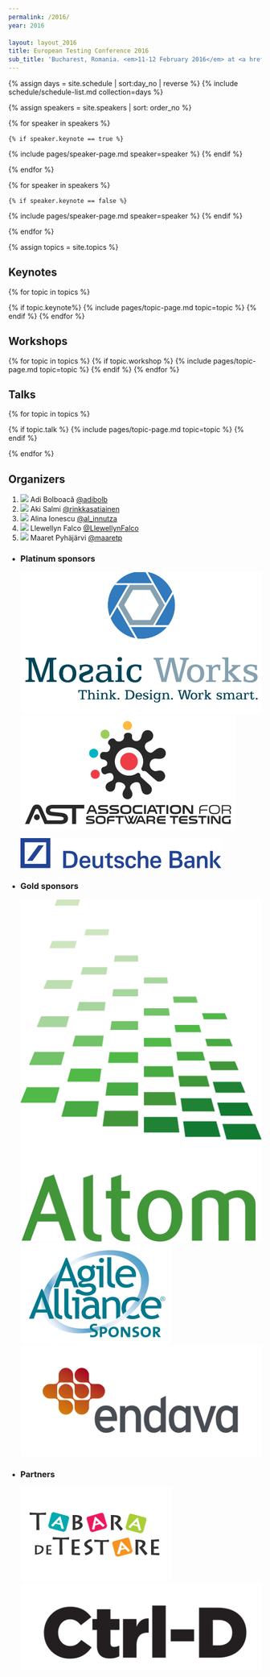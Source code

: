 ```yaml
---
permalink: /2016/
year: 2016

layout: layout_2016
title: European Testing Conference 2016
sub_title: 'Bucharest, Romania. <em>11-12 February 2016</em> at <a href="https://www.radissonblu.com/en/hotel-bucharest" target="_blank">Radisson Blu, Calea Victoriei 63-81</a>'
---
```


<section id="schedule" class="main-content text-center">

{% assign days = site.schedule | sort:day_no | reverse  %}
{% include schedule/schedule-list.md collection=days %}

</section>

{% assign speakers = site.speakers | sort: order_no  %}

<div class="speakers" id="keynote-speakers">
{% for speaker in speakers %}
	
	{% if speaker.keynote == true %}
  {% include pages/speaker-page.md speaker=speaker %}
	{% endif %}

{% endfor %}
</div>
<div class="speakers"  id="speakers">
{% for speaker in speakers %}
	
	{% if speaker.keynote == false %}
  {% include pages/speaker-page.md speaker=speaker %}
	{% endif %}

{% endfor %}
</div>



{% assign topics = site.topics  %}

<div class="" id="topics">

<section class="main-content text-center" id="topic-keynotes">
<h2>Keynotes</h2>
{% for topic in topics %}

  {% if topic.keynote%}
  {% include pages/topic-page.md topic=topic %}
  {% endif %}
{% endfor %}
</section>
<section class="main-content text-center" id="topic-workshops">
<h2>Workshops</h2>
{% for topic in topics %}
  {% if topic.workshop %}
  {% include pages/topic-page.md topic=topic %}
  {% endif %}
{% endfor %}
</section>
<section class="main-content text-center" id="topic-talks">
<h2>Talks</h2>
{% for topic in topics %}

  {% if topic.talk %}
  {% include pages/topic-page.md topic=topic %}
  {% endif %}

{% endfor %}
</section>
</div>


<section class='main-content'>
<h2>Organizers</h2>
<ol class="volunteers-list">
  <li class="volunteer">
    <img src="https://pbs.twimg.com/profile_images/1299815722/Adi1.JPG">
    <span class="name">Adi Bolboacă</span>
    <a href="https://twitter.com/adibolb">@adibolb</a>
  </li>
  <li class="volunteer">
    <img src="https://pbs.twimg.com/profile_images/1877737374/20110907at09-16-47.jpg">
    <span class="name">Aki Salmi</span>
    <a href="https://twitter.com/rinkkasatiainen">@rinkkasatiainen</a>
  </li>
  <li class="volunteer">
    <img src="https://pbs.twimg.com/profile_images/621208613747576832/cdWmRNH7_400x400.jpg">
    <span class="name">Alina Ionescu</span>
    <a href="https://twitter.com/al_innutza">@al_innutza</a>
  </li>
  <li class="volunteer">
    <img src="https://pbs.twimg.com/profile_images/1837642393/twitter_profile.png">
    <span class="name">Llewellyn Falco</span>
    <a href="https://twitter.com/LlewellynFalco">@LlewellynFalco</a>
  </li>
  <li class="volunteer">
    <img src="https://pbs.twimg.com/profile_images/629062251152961536/kumhZ5lm_400x400.jpg">
    <span class="name">Maaret Pyhäjärvi</span>
    <a href="https://twitter.com/maaretp">@maaretp</a>
  </li>
</ol>
</section>

<div class='container main-content'>

<ul id="" class="list-unstyled text-center">
<li class="platinum-sponsor">
  <h3>Platinum sponsors </h3>
  <p class="sponsors">
	  <span class="sponsor ">
	    <a href="http://mozaicworks.com/"><img src="/images/sponsors/mozaic_works.png" alt="Mozaic Works"></a>
	  </span>
	  <span class="sponsor ">
	    <a href="http://www.associationforsoftwaretesting.org/"><img src="/images/sponsors/AssociationForSoftwareTesting.png" alt="Association For Software Testing"></a>
	  </span>
  </p>
  <p class="sponsors">
	  <span class="sponsor ">
	    <a href="https://www.db.com/careers/index_e.html"><img src="/images/sponsors/deutsche-bank.png" alt="Deutsche Bank"></a>
	  </span>
  </p>
</li>
<li class="gold-sponsor">
  <h3>Gold sponsors</h3>
  <p class="sponsors">
	  <span class="sponsor">
	    <a href="http://altom.ro/"><img src="/images/sponsors/Altom.png" alt="Altom"></a>
	  </span>
	  <span class="sponsor ">
	    <a href="http://www.agilealliance.org/"><img src="/images/sponsors/AgileAlliance.jpg" alt="Agile Alliance"></a>
	  </span>
	  <span class="sponsor ">
	    <a href="http://www.endava.com"><img src="/images/sponsors/endava.png" alt="Endava"></a>
	  </span>
  </p>
</li>
<li class="gold-sponsor">
  <h3>Partners</h3>
  <p class="sponsors">
	  <span class="sponsor">
	    <a href="http://tabaradetestare.ro/en/" target="_blank"><img src="/images/partners/tabara-de-testare-logo.png" alt="Tabara de Testare"></a>
	  </span>
	  <span class="sponsor">
	    <a href="http://ctrl-d.ro" target="_blank"><img src="/images/partners/logo_ctrl-d.png" alt="Ctrl-D"></a>
	  </span>
  </p>
</li>
</ul>

</div>
